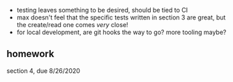 - testing leaves something to be desired, should be tied to CI
- max doesn't feel that the specific tests written in section 3 are great, but the create/read one comes _very_ close!
- for local development, are git hooks the way to go? more tooling maybe?

## homework
section 4, due 8/26/2020
